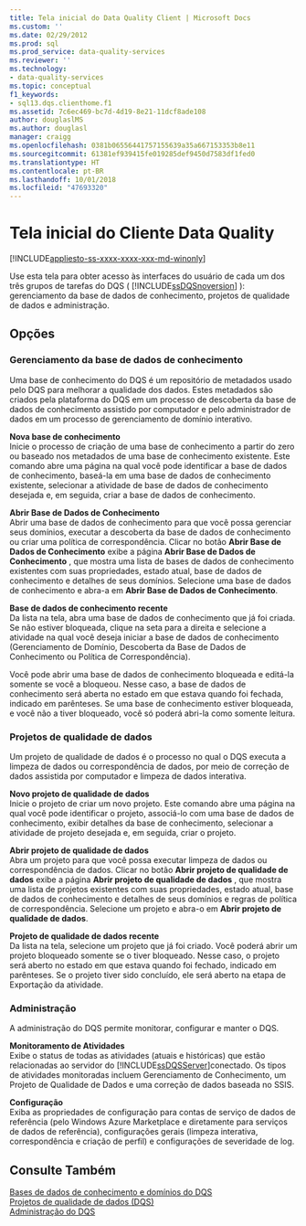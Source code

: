 ```yaml
---
title: Tela inicial do Data Quality Client | Microsoft Docs
ms.custom: ''
ms.date: 02/29/2012
ms.prod: sql
ms.prod_service: data-quality-services
ms.reviewer: ''
ms.technology:
- data-quality-services
ms.topic: conceptual
f1_keywords:
- sql13.dqs.clienthome.f1
ms.assetid: 7c6ec469-bc7d-4d19-8e21-11dcf8ade108
author: douglaslMS
ms.author: douglasl
manager: craigg
ms.openlocfilehash: 0381b06556441757155639a35a667153353b8e11
ms.sourcegitcommit: 61381ef939415fe019285def9450d7583df1fed0
ms.translationtype: HT
ms.contentlocale: pt-BR
ms.lasthandoff: 10/01/2018
ms.locfileid: "47693320"
---
```

# <a name="data-quality-client-home-screen"></a>Tela inicial do Cliente Data Quality

[!INCLUDE[appliesto-ss-xxxx-xxxx-xxx-md-winonly](../includes/appliesto-ss-xxxx-xxxx-xxx-md-winonly.md)]

  Use esta tela para obter acesso às interfaces do usuário de cada um dos três grupos de tarefas do DQS ( [!INCLUDE[ssDQSnoversion](../includes/ssdqsnoversion-md.md)] ): gerenciamento da base de dados de conhecimento, projetos de qualidade de dados e administração.  
  
## <a name="options"></a>Opções  
  
### <a name="knowledge-base-management"></a>Gerenciamento da base de dados de conhecimento  
 Uma base de conhecimento do DQS é um repositório de metadados usado pelo DQS para melhorar a qualidade dos dados. Estes metadados são criados pela plataforma do DQS em um processo de descoberta da base de dados de conhecimento assistido por computador e pelo administrador de dados em um processo de gerenciamento de domínio interativo.  
  
 **Nova base de conhecimento**  
 Inicie o processo de criação de uma base de conhecimento a partir do zero ou baseado nos metadados de uma base de conhecimento existente. Este comando abre uma página na qual você pode identificar a base de dados de conhecimento, baseá-la em uma base de dados de conhecimento existente, selecionar a atividade de base de dados de conhecimento desejada e, em seguida, criar a base de dados de conhecimento.  
  
 **Abrir Base de Dados de Conhecimento**  
 Abrir uma base de dados de conhecimento para que você possa gerenciar seus domínios, executar a descoberta da base de dados de conhecimento ou criar uma política de correspondência. Clicar no botão **Abrir Base de Dados de Conhecimento** exibe a página **Abrir Base de Dados de Conhecimento** , que mostra uma lista de bases de dados de conhecimento existentes com suas propriedades, estado atual, base de dados de conhecimento e detalhes de seus domínios. Selecione uma base de dados de conhecimento e abra-a em **Abrir Base de Dados de Conhecimento**.  
  
 **Base de dados de conhecimento recente**  
 Da lista na tela, abra uma base de dados de conhecimento que já foi criada. Se não estiver bloqueada, clique na seta para a direita e selecione a atividade na qual você deseja iniciar a base de dados de conhecimento (Gerenciamento de Domínio, Descoberta da Base de Dados de Conhecimento ou Política de Correspondência).  
  
 Você pode abrir uma base de dados de conhecimento bloqueada e editá-la somente se você a bloqueou. Nesse caso, a base de dados de conhecimento será aberta no estado em que estava quando foi fechada, indicado em parênteses. Se uma base de conhecimento estiver bloqueada, e você não a tiver bloqueado, você só poderá abri-la como somente leitura.  
  
### <a name="data-quality-projects"></a>Projetos de qualidade de dados  
 Um projeto de qualidade de dados é o processo no qual o DQS executa a limpeza de dados ou correspondência de dados, por meio de correção de dados assistida por computador e limpeza de dados interativa.  
  
 **Novo projeto de qualidade de dados**  
 Inicie o projeto de criar um novo projeto. Este comando abre uma página na qual você pode identificar o projeto, associá-lo com uma base de dados de conhecimento, exibir detalhes da base de conhecimento, selecionar a atividade de projeto desejada e, em seguida, criar o projeto.  
  
 **Abrir projeto de qualidade de dados**  
 Abra um projeto para que você possa executar limpeza de dados ou correspondência de dados. Clicar no botão **Abrir projeto de qualidade de dados** exibe a página **Abrir projeto de qualidade de dados** , que mostra uma lista de projetos existentes com suas propriedades, estado atual, base de dados de conhecimento e detalhes de seus domínios e regras de política de correspondência. Selecione um projeto e abra-o em **Abrir projeto de qualidade de dados**.  
  
 **Projeto de qualidade de dados recente**  
 Da lista na tela, selecione um projeto que já foi criado. Você poderá abrir um projeto bloqueado somente se o tiver bloqueado. Nesse caso, o projeto será aberto no estado em que estava quando foi fechado, indicado em parênteses. Se o projeto tiver sido concluído, ele será aberto na etapa de Exportação da atividade.  
  
### <a name="administration"></a>Administração  
 A administração do DQS permite monitorar, configurar e manter o DQS.  
  
 **Monitoramento de Atividades**  
 Exibe o status de todas as atividades (atuais e históricas) que estão relacionadas ao servidor do [!INCLUDE[ssDQSServer](../includes/ssdqsserver-md.md)]conectado. Os tipos de atividades monitoradas incluem Gerenciamento de Conhecimento, um Projeto de Qualidade de Dados e uma correção de dados baseada no SSIS.  
  
 **Configuração**  
 Exiba as propriedades de configuração para contas de serviço de dados de referência (pelo Windows Azure Marketplace e diretamente para serviços de dados de referência), configurações gerais (limpeza interativa, correspondência e criação de perfil) e configurações de severidade de log.  
  
## <a name="see-also"></a>Consulte Também  
 [Bases de dados de conhecimento e domínios do DQS](../data-quality-services/dqs-knowledge-bases-and-domains.md)   
 [Projetos de qualidade de dados &#40;DQS&#41;](../data-quality-services/data-quality-projects-dqs.md)   
 [Administração do DQS](../data-quality-services/dqs-administration.md)  
  
  
